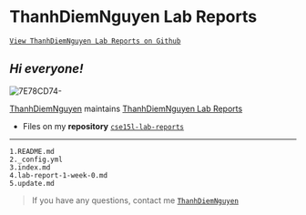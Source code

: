 # ThanhDiemNguyen Lab Reports
[`View ThanhDiemNguyen Lab Reports on Github`](https://github.com/ThanhDiemNguyen/cse15l-lab-reports) 



## *Hi everyone!*

![7E78CD74-](https://user-images.githubusercontent.com/114208205/191907066-ca176fc1-3578-49a0-b154-fbe6d90d6c0c.JPG) 

[ThanhDiemNguyen](https://github.com/ThanhDiemNguyen) maintains [ThanhDiemNguyen Lab Reports](https://github.com/ThanhDiemNguyen/cse15l-lab-reports) 


* Files on my **repository** [`cse15l-lab-reports`](https://github.com/ThanhDiemNguyen/cse15l-lab-reports)

---
```
1.README.md
2._config.yml
3.index.md
4.lab-report-1-week-0.md
5.update.md

```


> If you have any questions, contact me [`ThanhDiemNguyen`](https://github.com/ThanhDiemNguyen)









